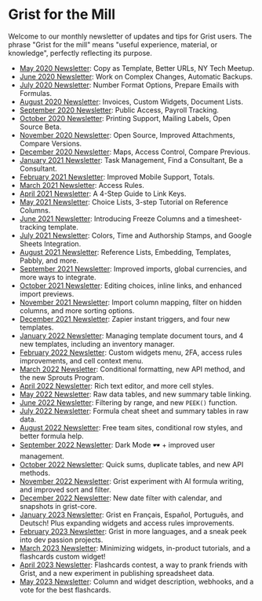 # Grist for the Mill

Welcome to our monthly newsletter of updates and tips for Grist users. The phrase "Grist for the
mill" means "useful experience, material, or knowledge", perfectly reflecting its purpose.

- [May 2020 Newsletter](newsletters/2020-05.md): Copy as Template, Better URLs, NY Tech Meetup.
- [June 2020 Newsletter](newsletters/2020-06.md): Work on Complex Changes, Automatic Backups.
- [July 2020 Newsletter](newsletters/2020-07.md): Number Format Options, Prepare Emails with Formulas.
- [August 2020 Newsletter](newsletters/2020-08.md): Invoices, Custom Widgets, Document Lists.
- [September 2020 Newsletter](newsletters/2020-09.md): Public Access, Payroll Tracking.
- [October 2020 Newsletter](newsletters/2020-10.md): Printing Support, Mailing Labels, Open Source Beta.
- [November 2020 Newsletter](newsletters/2020-11.md): Open Source, Improved Attachments, Compare Versions.
- [December 2020 Newsletter](newsletters/2020-12.md): Maps, Access Control, Compare Previous.
- [January 2021 Newsletter](newsletters/2021-01.md): Task Management, Find a Consultant, Be a Consultant.
- [February 2021 Newsletter](newsletters/2021-02.md): Improved Mobile Support, Totals.
- [March 2021 Newsletter](newsletters/2021-03.md): Access Rules.
- [April 2021 Newsletter](newsletters/2021-04.md): A 4-Step Guide to Link Keys.
- [May 2021 Newsletter](newsletters/2021-05.md): Choice Lists, 3-step Tutorial on Reference Columns.
- [June 2021 Newsletter](newsletters/2021-06.md): Introducing Freeze Columns and a timesheet-tracking template.
- [July 2021 Newsletter](newsletters/2021-07.md): Colors, Time and Authorship Stamps, and Google Sheets Integration.
- [August 2021 Newsletter](newsletters/2021-08.md): Reference Lists, Embedding, Templates, Pabbly, and more.
- [September 2021 Newsletter](newsletters/2021-09.md): Improved imports, global currencies, and more ways to integrate.
- [October 2021 Newsletter](newsletters/2021-10.md): Editing choices, inline links, and enhanced import previews.
- [November 2021 Newsletter](newsletters/2021-11.md): Import column mapping, filter on hidden columns, and more sorting options.
- [December 2021 Newsletter](newsletters/2021-12.md): Zapier instant triggers, and four new templates.
- [January 2022 Newsletter](newsletters/2022-01.md): Managing template document tours, and 4 new templates, including an inventory manager.
- [February 2022 Newsletter](newsletters/2022-02.md): Custom widgets menu, 2FA, access rules improvements, and cell context menu.
- [March 2022 Newsletter](newsletters/2022-03.md): Conditional formatting, new API method, and the new Sprouts Program.
- [April 2022 Newsletter](newsletters/2022-04.md): Rich text editor, and more cell styles.
- [May 2022 Newsletter](newsletters/2022-05.md): Raw data tables, and new summary table linking.
- [June 2022 Newsletter](newsletters/2022-06.md): Filtering by range, and new `PEEK()` function.
- [July 2022 Newsletter](newsletters/2022-07.md): Formula cheat sheet and summary tables in raw data.
- [August 2022 Newsletter](newsletters/2022-08.md): Free team sites, conditional row styles, and better formula help.
- [September 2022 Newsletter](newsletters/2022-09.md): Dark Mode 🕶 + improved user management.
- [October 2022 Newsletter](newsletters/2022-10.md): Quick sums, duplicate tables, and new API methods.
- [November 2022 Newsletter](newsletters/2022-11.md): Grist experiment with AI formula writing, and improved sort and filter.
- [December 2022 Newsletter](newsletters/2022-12.md): New date filter with calendar, and snapshots in grist-core.
- [January 2023 Newsletter](newsletters/2023-01.md): Grist en Français, Español, Português, and Deutsch! Plus expanding widgets and access rules improvements.
- [February 2023 Newsletter](newsletters/2023-02.md): Grist in more languages, and a sneak peek into dev passion projects.
- [March 2023 Newsletter](newsletters/2023-03.md): Minimizing widgets, in-product tutorials, and a flashcards custom widget!
- [April 2023 Newsletter](newsletters/2023-04.md): Flashcards contest, a way to prank friends with Grist, and a new experiment in publishing spreadsheet data.
- [May 2023 Newsletter](newsletters/2023-05.md): Column and widget description, webhooks, and a vote for the best flashcards.